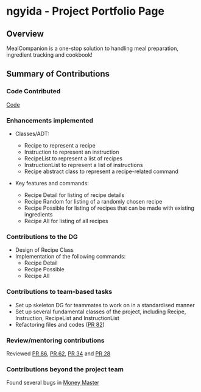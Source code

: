 # ngyida - Project Portfolio Page

## Overview
MealCompanion is a one-stop solution to handling meal preparation, ingredient tracking and cookbook!

## Summary of Contributions

### Code Contributed
[Code](https://nus-cs2113-ay2223s2.github.io/tp-dashboard/?search=ngyida&breakdown=true
)

### Enhancements implemented
- Classes/ADT:
  - Recipe to represent a recipe
  - Instruction to represent an instruction
  - RecipeList to represent a list of recipes
  - InstructionList to represent a list of instructions
  - Recipe abstract class to represent a recipe-related command

- Key features and commands:
  - Recipe Detail for listing of recipe details
  - Recipe Random for listing of a randomly chosen recipe
  - Recipe Possible for listing of recipes that can be made with existing ingredients
  - Recipe All for listing of all recipes

### Contributions to the DG
- Design of Recipe Class
- Implementation of the following commands:
  - Recipe Detail
  - Recipe Possible
  - Recipe All

### Contributions to team-based tasks
- Set up skeleton DG for teammates to work on in a standardised manner
- Set up several fundamental classes of the project, including Recipe, Instruction, RecipeList and InstructionList
- Refactoring files and codes ([PR 82](https://github.com/AY2223S2-CS2113T-T09-3/tp/pull/82))

### Review/mentoring contributions
Reviewed
[PR 86](https://github.com/AY2223S2-CS2113T-T09-3/tp/pull/86),
[PR 62](https://github.com/AY2223S2-CS2113T-T09-3/tp/pull/62),
[PR 34](https://github.com/AY2223S2-CS2113T-T09-3/tp/pull/34) and
[PR 28](https://github.com/AY2223S2-CS2113T-T09-3/tp/pull/28)

### Contributions beyond the project team
Found several bugs in [Money Master](https://github.com/ngyida/ped/issues)
